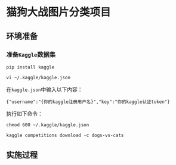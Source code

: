 # 猫狗大战图片分类项目

## 环境准备

### 准备`Kaggle`数据集

	pip install kaggle

	vi ~/.kaggle/kaggle.json

在`kaggle.json`中输入以下内容：

	{"username":"{你的kaggle注册用户名}","key":"你的kaggle认证token"}

执行如下命令：

	chmod 600 ~/.kaggle/kaggle.json

	kaggle competitions download -c dogs-vs-cats



## 实施过程